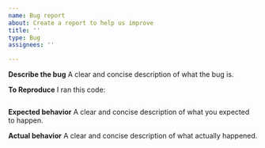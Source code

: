 ```yaml
---
name: Bug report
about: Create a report to help us improve
title: ''
type: Bug
assignees: ''

---
```


**Describe the bug**
A clear and concise description of what the bug is.

**To Reproduce**
I ran this code:
```rust
```

**Expected behavior**
A clear and concise description of what you expected to happen.

**Actual behavior**
A clear and concise description of what actually happened.
